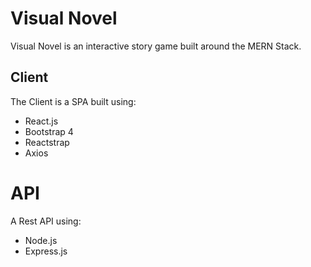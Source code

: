 # Visual Novel
Visual Novel is an interactive story game built around the MERN Stack.

## Client
The Client is a SPA built using:
* React.js
* Bootstrap 4
* Reactstrap
* Axios

# API
A Rest API using:
* Node.js
* Express.js
